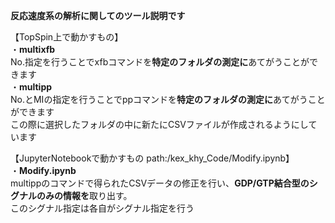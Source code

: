 __反応速度系の解析に関してのツール説明です__

【TopSpin上で動かすもの】  
・**multixfb**  
No.指定を行うことでxfbコマンドを**特定のフォルダの測定に**あてがうことができます  
・**multipp**  
No.とMIの指定を行うことでppコマンドを**特定のフォルダの測定に**あてがうことができます  
この際に選択したフォルダの中に新たにCSVファイルが作成されるようにしています  

【JupyterNotebookで動かすもの path:/kex_khy_Code/Modify.ipynb】  
・**Modify.ipynb**  
multippのコマンドで得られたCSVデータの修正を行い、**GDP/GTP結合型のシグナルのみの情報を**取り出す。  
このシグナル指定は各自がシグナル指定を行う  
